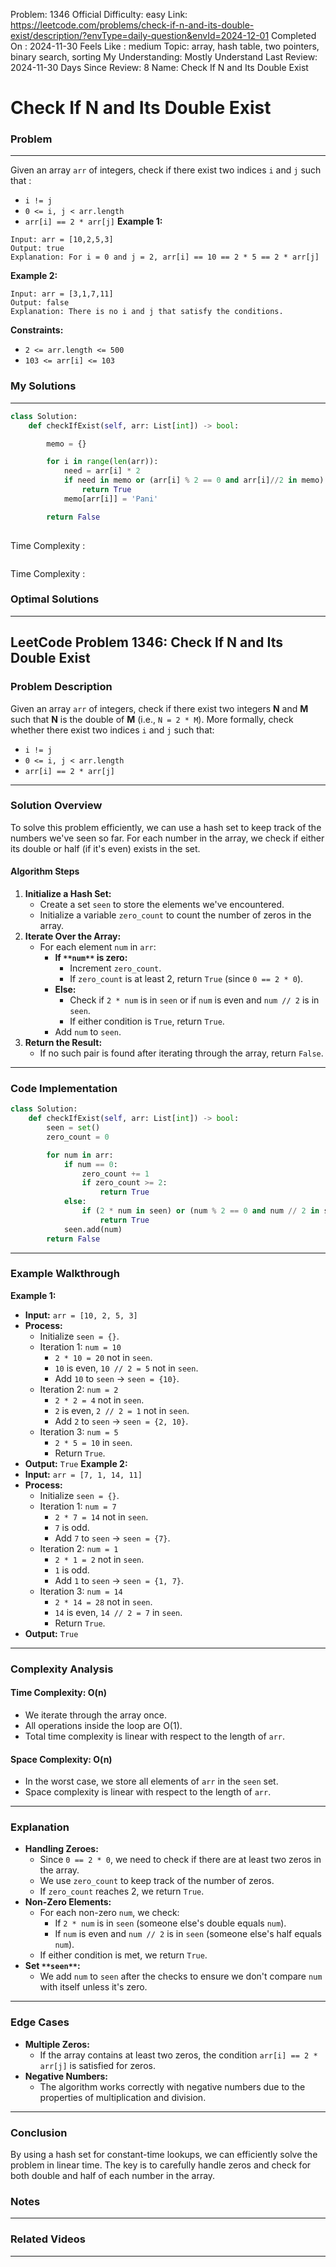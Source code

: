 Problem: 1346
Official Difficulty: easy
Link: https://leetcode.com/problems/check-if-n-and-its-double-exist/description/?envType=daily-question&envId=2024-12-01
Completed On : 2024-11-30
Feels Like : medium
Topic: array, hash table, two pointers, binary search, sorting
My Understanding: Mostly Understand
Last Review: 2024-11-30
Days Since Review: 8
Name: Check If N and Its Double Exist

# Check If N and Its Double Exist
### Problem
___
Given an array `arr` of integers, check if there exist two indices `i` and `j` such that :
- `i != j`
- `0 <= i, j < arr.length`
- `arr[i] == 2 * arr[j]`
**Example 1:**
```plain text
Input: arr = [10,2,5,3]
Output: true
Explanation: For i = 0 and j = 2, arr[i] == 10 == 2 * 5 == 2 * arr[j]

```
**Example 2:**
```plain text
Input: arr = [3,1,7,11]
Output: false
Explanation: There is no i and j that satisfy the conditions.

```
**Constraints:**
- `2 <= arr.length <= 500`
- `103 <= arr[i] <= 103`
### My Solutions
___
```python
class Solution:
    def checkIfExist(self, arr: List[int]) -> bool:

        memo = {}

        for i in range(len(arr)):
            need = arr[i] * 2
            if need in memo or (arr[i] % 2 == 0 and arr[i]//2 in memo):
                return True
            memo[arr[i]] = 'Pani'

        return False
        
```

Time Complexity :
```python

```

Time Complexity : 
### Optimal Solutions
___
## LeetCode Problem 1346: Check If N and Its Double Exist
### Problem Description
Given an array `arr` of integers, check if there exist two integers **N** and **M** such that **N** is the double of **M** (i.e., `N = 2 * M`).
More formally, check whether there exist two indices `i` and `j` such that:
- `i != j`
- `0 <= i, j < arr.length`
- `arr[i] == 2 * arr[j]`
___
### Solution Overview
To solve this problem efficiently, we can use a hash set to keep track of the numbers we've seen so far. For each number in the array, we check if either its double or half (if it's even) exists in the set.
#### **Algorithm Steps**
1. **Initialize a Hash Set:**
	- Create a set `seen` to store the elements we've encountered.
	- Initialize a variable `zero_count` to count the number of zeros in the array.
2. **Iterate Over the Array:**
	- For each element `num` in `arr`:
		- **If **`**num**`** is zero:**
			- Increment `zero_count`.
			- If `zero_count` is at least 2, return `True` (since `0 == 2 * 0`).
		- **Else:**
			- Check if `2 * num` is in `seen` or if `num` is even and `num // 2` is in `seen`.
			- If either condition is `True`, return `True`.
		- Add `num` to `seen`.
3. **Return the Result:**
	- If no such pair is found after iterating through the array, return `False`.
___
### Code Implementation
```python
class Solution:
    def checkIfExist(self, arr: List[int]) -> bool:
        seen = set()
        zero_count = 0

        for num in arr:
            if num == 0:
                zero_count += 1
                if zero_count >= 2:
                    return True
            else:
                if (2 * num in seen) or (num % 2 == 0 and num // 2 in seen):
                    return True
            seen.add(num)
        return False

```
___
### Example Walkthrough
**Example 1:**
- **Input:** `arr = [10, 2, 5, 3]`
- **Process:**
	- Initialize `seen = {}`.
	- Iteration 1: `num = 10`
		- `2 * 10 = 20` not in `seen`.
		- `10` is even, `10 // 2 = 5` not in `seen`.
		- Add `10` to `seen` → `seen = {10}`.
	- Iteration 2: `num = 2`
		- `2 * 2 = 4` not in `seen`.
		- `2` is even, `2 // 2 = 1` not in `seen`.
		- Add `2` to `seen` → `seen = {2, 10}`.
	- Iteration 3: `num = 5`
		- `2 * 5 = 10` in `seen`.
		- Return `True`.
- **Output:** `True`
**Example 2:**
- **Input:** `arr = [7, 1, 14, 11]`
- **Process:**
	- Initialize `seen = {}`.
	- Iteration 1: `num = 7`
		- `2 * 7 = 14` not in `seen`.
		- `7` is odd.
		- Add `7` to `seen` → `seen = {7}`.
	- Iteration 2: `num = 1`
		- `2 * 1 = 2` not in `seen`.
		- `1` is odd.
		- Add `1` to `seen` → `seen = {1, 7}`.
	- Iteration 3: `num = 14`
		- `2 * 14 = 28` not in `seen`.
		- `14` is even, `14 // 2 = 7` in `seen`.
		- Return `True`.
- **Output:** `True`
___
### Complexity Analysis
#### **Time Complexity:** O(n)
- We iterate through the array once.
- All operations inside the loop are O(1).
- Total time complexity is linear with respect to the length of `arr`.
#### **Space Complexity:** O(n)
- In the worst case, we store all elements of `arr` in the `seen` set.
- Space complexity is linear with respect to the length of `arr`.
___
### Explanation
- **Handling Zeroes:**
	- Since `0 == 2 * 0`, we need to check if there are at least two zeros in the array.
	- We use `zero_count` to keep track of the number of zeros.
	- If `zero_count` reaches 2, we return `True`.
- **Non-Zero Elements:**
	- For each non-zero `num`, we check:
		- If `2 * num` is in `seen` (someone else's double equals `num`).
		- If `num` is even and `num // 2` is in `seen` (someone else's half equals `num`).
	- If either condition is met, we return `True`.
- **Set **`**seen**`**:**
	- We add `num` to `seen` after the checks to ensure we don't compare `num` with itself unless it's zero.
___
### Edge Cases
- **Multiple Zeros:**
	- If the array contains at least two zeros, the condition `arr[i] == 2 * arr[j]` is satisfied for zeros.
- **Negative Numbers:**
	- The algorithm works correctly with negative numbers due to the properties of multiplication and division.
___
### Conclusion
By using a hash set for constant-time lookups, we can efficiently solve the problem in linear time. The key is to carefully handle zeros and check for both double and half of each number in the array.
### Notes
___
 
### Related Videos 
___
[]()